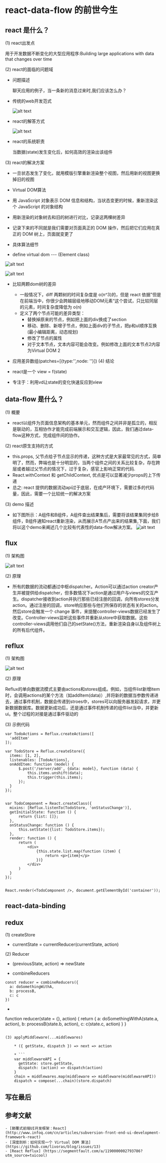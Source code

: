 # react-data-flow 的前世今生

## react 是什么？

(1) react出发点

用于开发数据不断变化的大型应用程序:Building large applications with data that changes over time

(2) react的面临的问题域

  * 问题描述

    聊天应用的例子，当一条新的消息过来时,我们应该怎么办？

  * 传统的web开发范式

    ![alt text](../image/QQ20160522-1.png )
  * react的解答方式

    ![alt text](../image/QQ20160522-2.png )
  * react的系统职责

    当数据(state)发生变化后，如何高效的渲染出该组件

(3) react的解决方案

  * 一旦状态发生了变化，就用模版引擎重新渲染整个视图，然后用新的视图更换掉旧的视图

  * Virtual DOM算法

   * 用 JavaScript 对象表示 DOM 信息和结构，当状态变更的时候，重新渲染这个 JavaScript 的对象结构

   * 用新渲染的对象树去和旧的树进行对比，记录这两棵树差异

   * 记录下来的不同就是我们需要对页面真正的 DOM 操作，然后把它们应用在真正的 DOM 树上，页面就变更了

  * 具体算法细节

   * define virtual dom --- (Element class)

   ![alt text](../image/QQ20160522-3.png )

   ![alt text](../image/QQ20160522-4.png )

   * 比较两颗dom树的差异

     * 一般情况下，diff 两颗树的时间复杂度是 o(n^3)的，但是 react 依据”但是在前端当中，你很少会跨越层级地移动DOM元素“这个尝试，只比较同层的元素，时间复杂度降低为 o(n)
     * 定义了两个节点可能的差异类型：
        * 替换掉原来的节点，例如把上面的div换成了section
        * 移动、删除、新增子节点，例如上面div的子节点，把p和ul顺序互换 (最小编辑距离，动态规划)
        * 修改了节点的属性
        * 对于文本节点，文本内容可能会改变。例如修改上面的文本节点2内容为Virtual DOM 2

   * 应用差异数组(patches=[{type:'',node: ''}])
 (4) 结论
   * react是一个 view = f(state)
   * 专注于：利用vd让state的变化快速反应到view

## data-flow 是什么？

(1) 概要
   * react以组件为页面信息架构的基本单元，然而组件之间并非是孤立的，相反是联动的，互相协作才能完成前端展示和交互逻辑，因此，我们通过data-flow这种方式，完成组件间的协作。

(2) react原生支持的方式
   * this.props, <child prop1={props} />父节点给子节点显示的传递，这种方式是大家最常见的方式，简单明了，然而，弊端也是十分明显的，当两个组件之间的关系比较复杂，存在跨层或者越过父节点的情况下，过于复杂，感官上影响正常的代码.
   * React.withContext 和 getChildContext, 优点是可以显著减少props的上下传递
   * 总之: react 提供的数据流动api过于底层，在成产环境下，需要过多的代码量，因此，需要一个比较统一的解决方案

(3) demo 描述
   * 如下图所示：A组件和B组件，A组件查出结果集后，需要将该结果集同步给B组件，B组件通知react重新渲染，从而展示A节点产出来的结果集,下面，我们将以这个demo来阐述几个比较有代表性的data-flow解决方案。
   ![alt text](../image/QQ20160522-7.png )

## flux
 (1) 架构图

![alt text](../image/QQ20160522-8.png )

 (2) 原理

   * 所有的数据的流动都通过中枢dispatcher。Action可以通过action creator产生并被提供给dispatcher，但多数情况下action是通过用户与views的交互产生。dispatcher接收到action并执行那些已经注册的回调，向所有stores分发action。通过注册的回调，store响应那些与他们所保存的状态有关的action。然后store会触发一个 change 事件，来提醒controller-views数据已经发生了改变。Controller-views监听这些事件并重新从store中获取数据。这些controller-views调用他们自己的setState()方法，重新渲染自身以及组件树上的所有后代组件。

## reflux

  (1) 架构图

 ![alt text](../image/QQ20160522-9.png )

  (2) 原理

 Reflux的单向数据流模式主要由actions和stores组成。例如，当组件list新增item时，会调用actions的某个方法（如addItem(data)）,并将新的数据当参数传递进去，通过事件机制，数据会传递到stroes中，stores可以向服务器发起请求，并更新数据数据库。数据更新成功后，还是通过事件机制传递的组件list当中，并更新ui。整个过程的对接是通过事件驱动的

  (3) 示例代码
  ```
var TodoActions = Reflux.createActions([
    'addItem'
]);

var TodoStore = Reflux.createStore({
    items: [1, 2],
    listenables: [TodoActions],
    onAddItem: function (model) {
        $.post('/server/add', {data: model}, function (data) {
            this.items.unshift(data);
            this.trigger(this.items);
        });
    }
});


var TodoComponent = React.createClass({
    mixins: [Reflux.listenTo(TodoStore, 'onStatusChange')],
    getInitialState: function () {
        return {list: []};
    },
    onStatusChange: function () {
        this.setState({list: TodoStore.items});
    },
    render: function () {
        return (
            <div>
                {this.state.list.map(function (item) {
                    return <p>{item}</p>
                })}
            </div>
        )
    }
});


React.render(<TodoComponent />, document.getElementById('container'));

  ```


## react-data-binding
## redux

(1) createStore
 
   * currentState = currentReducer(currentState, action)

(2) Reducer

   * (previousState, action) => newState

   * combineReducers 
```
const reducer = combineReducers({
  a: doSomethingWithA,
  b: processB,
  c: c
})

```
   * ```
function reducer(state = {}, action) {
  return {
    a: doSomethingWithA(state.a, action),
    b: processB(state.b, action),
    c: c(state.c, action)
  }
}
``` 

(3) applyMiddleware(...middlewares)

    * ({ getState, dispatch }) => next => action

    * ```
    var middlewareAPI = {
      getState: store.getState,
      dispatch: (action) => dispatch(action)
    }
    chain = middlewares.map(middleware => middleware(middlewareAPI))
    dispatch = compose(...chain)(store.dispatch)
```
  
   
## 写在最后
## 参考文献
    - [颠覆式前端UI开发框架：React] (http://www.infoq.com/cn/articles/subversion-front-end-ui-development-framework-react)
    - [深度剖析：如何实现一个 Virtual DOM 算法] (https://github.com/livoras/blog/issues/13)
    - [React Reflux] (https://segmentfault.com/a/1190000002793786?utm_source=tuicool)
